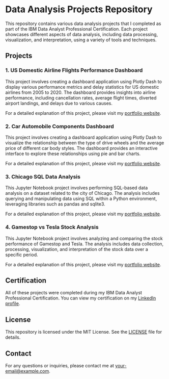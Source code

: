 # Data Analysis Projects Repository

This repository contains various data analysis projects that I completed as part of the IBM Data Analyst Professional Certification. Each project showcases different aspects of data analysis, including data processing, visualization, and interpretation, using a variety of tools and techniques.

## Projects

### 1. US Domestic Airline Flights Performance Dashboard

This project involves creating a dashboard application using Plotly Dash to display various performance metrics and delay statistics for US domestic airlines from 2005 to 2020. The dashboard provides insights into airline performance, including cancellation rates, average flight times, diverted airport landings, and delays due to various causes.

For a detailed explanation of this project, please visit my [portfolio website](http://your-portfolio-link.com).

### 2. Car Automobile Components Dashboard

This project involves creating a dashboard application using Plotly Dash to visualize the relationship between the type of drive wheels and the average price of different car body styles. The dashboard provides an interactive interface to explore these relationships using pie and bar charts.

For a detailed explanation of this project, please visit my [portfolio website](http://your-portfolio-link.com).

### 3. Chicago SQL Data Analysis

This Jupyter Notebook project involves performing SQL-based data analysis on a dataset related to the city of Chicago. The analysis includes querying and manipulating data using SQL within a Python environment, leveraging libraries such as pandas and sqlite3.

For a detailed explanation of this project, please visit my [portfolio website](http://your-portfolio-link.com).

### 4. Gamestop vs Tesla Stock Analysis

This Jupyter Notebook project involves analyzing and comparing the stock performance of Gamestop and Tesla. The analysis includes data collection, processing, visualization, and interpretation of the stock data over a specific period.

For a detailed explanation of this project, please visit my [portfolio website](http://your-portfolio-link.com).

## Certification

All of these projects were completed during my IBM Data Analyst Professional Certification. You can view my certification on my [LinkedIn profile](https://www.linkedin.com/in/leonardo-gold/).

## License

This repository is licensed under the MIT License. See the [LICENSE](LICENSE.txt) file for details.

## Contact

For any questions or inquiries, please contact me at [your-email@example.com](mailto:main@leonardo-gold.com).

